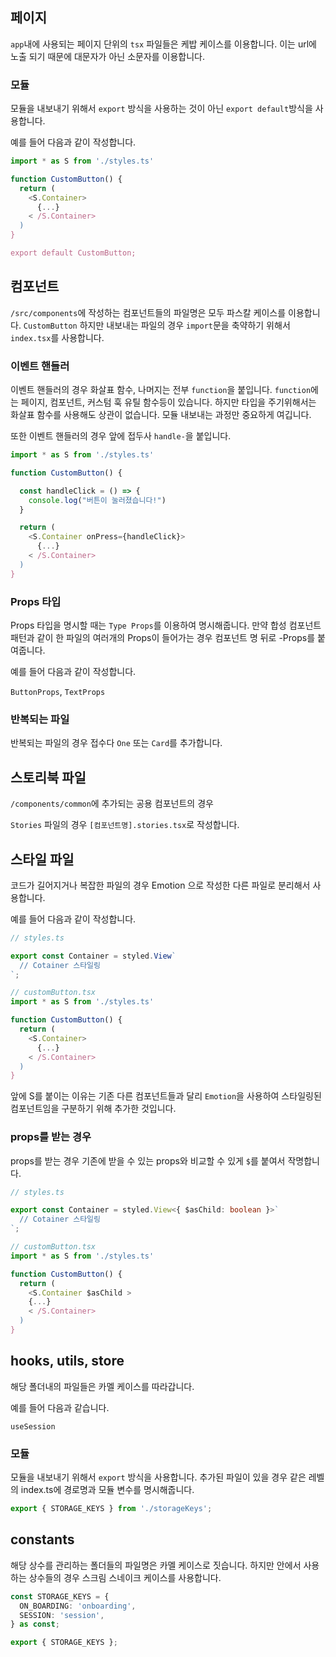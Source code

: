 ## 페이지

`app`내에 사용되는 페이지 단위의 `tsx` 파일들은 케밥 케이스를 이용합니다. 이는 url에 노출 되기 때문에 대문자가 아닌 소문자를 이용합니다.

### 모듈

모듈을 내보내기 위해서 `export` 방식을 사용하는 것이 아닌 `export default`방식을 사용합니다.

예를 들어 다음과 같이 작성합니다.

```typescript
import * as S from './styles.ts'

function CustomButton() {
  return (
    <S.Container>
      {...}
    < /S.Container>
  )
}

export default CustomButton;
```

## 컴포넌트

`/src/components`에 작성하는 컴포넌트들의 파일명은 모두 파스칼 케이스를 이용합니다. `CustomButton` 하지만 내보내는 파일의 경우 `import`문을
축약하기 위해서 `index.tsx`를 사용합니다.

### 이벤트 핸들러

이벤트 핸들러의 경우 화살표 함수, 나머지는 전부 `function`을 붙입니다. `function`에는 페이지, 컴포넌트, 커스텀 훅 유틸 함수등이 있습니다. 하지만 타입을
주기위해서는 화살표 함수를 사용해도 상관이 없습니다. 모듈 내보내는 과정만 중요하게 여깁니다.

또한 이벤트 핸들러의 경우 앞에 접두사 `handle-`을 붙입니다.

```typescript
import * as S from './styles.ts'

function CustomButton() {

  const handleClick = () => {
    console.log("버튼이 눌러졌습니다!")
  }

  return (
    <S.Container onPress={handleClick}>
      {...}
    < /S.Container>
  )
}
```

### Props 타입

Props 타입을 명시할 때는 `Type Props`를 이용하여 명시해줍니다. 만약 합성 컴포넌트 패턴과 같이 한 파일의 여러개의 Props이 들어가는 경우 컴포넌트 명 뒤로
-Props를 붙여줍니다.

예를 들어 다음과 같이 작성합니다.

`ButtonProps`, `TextProps`

### 반복되는 파일

반복되는 파일의 경우 접수다 `One` 또는 `Card`를 추가합니다.

## 스토리북 파일

`/components/common`에 추가되는 공용 컴포넌트의 경우

`Stories` 파일의 경우 `[컴포넌트명].stories.tsx`로 작성합니다.

## 스타일 파일

코드가 길어지거나 복잡한 파일의 경우 Emotion 으로 작성한 다른 파일로 분리해서 사용합니다.

예를 들어 다음과 같이 작성합니다.

```typescript
// styles.ts

export const Container = styled.View`
  // Cotainer 스타일링
`;
```

```typescript
// customButton.tsx
import * as S from './styles.ts'

function CustomButton() {
  return (
    <S.Container>
      {...}
    < /S.Container>
  )
}
```

앞에 S를 붙이는 이유는 기존 다른 컴포넌트들과 달리 `Emotion`을 사용하여 스타일링된 컴포넌트임을 구분하기 위해 추가한 것입니다.

### props를 받는 경우

props를 받는 경우 기존에 받을 수 있는 props와 비교할 수 있게 `$`를 붙여서 작명합니다.

```typescript
// styles.ts

export const Container = styled.View<{ $asChild: boolean }>`
  // Cotainer 스타일링
`;
```

```typescript
// customButton.tsx
import * as S from './styles.ts'

function CustomButton() {
  return (
    <S.Container $asChild >
    {...}
    < /S.Container>
  )
}
```

## hooks, utils, store

해당 폴더내의 파일들은 카멜 케이스를 따라갑니다.

예를 들어 다음과 같습니다.

`useSession`

### 모듈

모듈을 내보내기 위해서 `export` 방식을 사용합니다. 추가된 파일이 있을 경우 같은 레벨의 index.ts에 경로명과 모듈 변수를 명시해줍니다.

```typescript
export { STORAGE_KEYS } from './storageKeys';
```

## constants

해당 상수를 관리하는 폴더들의 파일명은 카멜 케이스로 짓습니다. 하지만 안에서 사용하는 상수들의 경우 스크림 스네이크 케이스를 사용합니다.

```typescript
const STORAGE_KEYS = {
  ON_BOARDING: 'onboarding',
  SESSION: 'session',
} as const;

export { STORAGE_KEYS };
```
